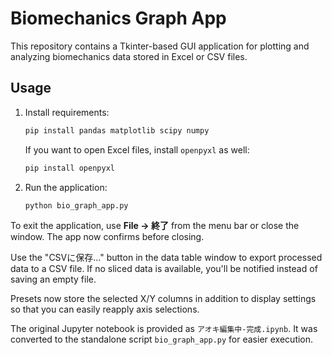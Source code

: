 # Biomechanics Graph App

This repository contains a Tkinter-based GUI application for plotting and analyzing biomechanics data stored in Excel or CSV files.

## Usage

1. Install requirements:
   ```bash
   pip install pandas matplotlib scipy numpy
   ```
   If you want to open Excel files, install `openpyxl` as well:
   ```bash
   pip install openpyxl
   ```
2. Run the application:
   ```bash
   python bio_graph_app.py
   ```

To exit the application, use **File → 終了** from the menu bar or close the window. The app now confirms before closing.

Use the "CSVに保存..." button in the data table window to export processed data to a CSV file. If no sliced data is available, you'll be notified instead of saving an empty file.

Presets now store the selected X/Y columns in addition to display settings so that you can easily reapply axis selections.

The original Jupyter notebook is provided as `アオキ編集中-完成.ipynb`. It was converted to the standalone script `bio_graph_app.py` for easier execution.
